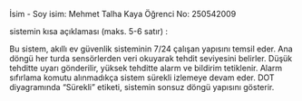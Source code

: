 İsim - Soy isim: Mehmet Talha Kaya Öğrenci No: 250542009

sistemin kısa açıklaması (maks. 5-6 satır) :

Bu sistem, akıllı ev güvenlik sisteminin 7/24 çalışan yapısını temsil eder.
Ana döngü her turda sensörlerden veri okuyarak tehdit seviyesini belirler.
Düşük tehditte uyarı gönderilir, yüksek tehditte alarm ve bildirim tetiklenir.
Alarm sıfırlama komutu alınmadıkça sistem sürekli izlemeye devam eder.
DOT diyagramında “Sürekli” etiketi, sistemin sonsuz döngü yapısını gösterir.
